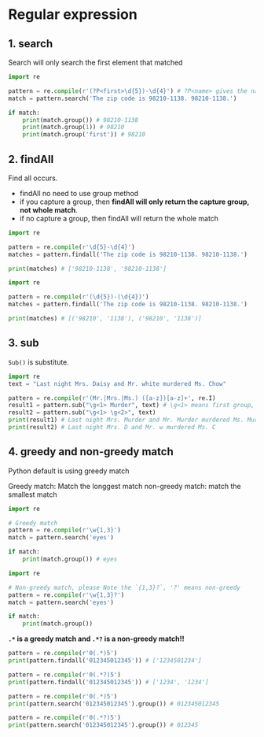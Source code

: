 # Regular expression

## 1. search

Search will only search the first element that matched

```python
import re

pattern = re.compile(r'(?P<first>\d{5})-\d{4}') # ?P<name> gives the name of capture group
match = pattern.search('The zip code is 98210-1138. 98210-1138.')

if match:
    print(match.group()) # 98210-1138
    print(match.group(1)) # 98210
    print(match.group('first')) # 98210
```

## 2. findAll

Find all occurs.

*   findAll no need to use group method
*   if you capture a group, then **findAll will only return the capture group, not whole match**.
*   if no capture a group, then findAll will return the whole match

```python
import re

pattern = re.compile(r'\d{5}-\d{4}')
matches = pattern.findall('The zip code is 98210-1138. 98210-1138.')

print(matches) # ['98210-1138', '98210-1138']

import re

pattern = re.compile(r'(\d{5})-(\d{4})')
matches = pattern.findall('The zip code is 98210-1138. 98210-1138.')

print(matches) # [('98210', '1138'), ('98210', '1138')]
```

## 3. sub

`Sub()` is substitute.

```python
import re
text = "Last night Mrs. Daisy and Mr. white murdered Ms. Chow"

pattern = re.compile(r'(Mr.|Mrs.|Ms.) ([a-z])[a-z]+', re.I)
result1 = pattern.sub("\g<1> Murder", text) # \g<1> means first group, you can also use \g<name> if group has a name
result2 = pattern.sub("\g<1> \g<2>", text)
print(result1) # Last night Mrs. Murder and Mr. Murder murdered Ms. Murder
print(result2) # Last night Mrs. D and Mr. w murdered Ms. C
```

## 4. greedy and non-greedy match

Python default is using greedy match

Greedy match: Match the longgest match
non-greedy match: match the smallest match

```python
import re

# Greedy match
pattern = re.compile(r'\w{1,3}')
match = pattern.search('eyes')

if match:
    print(match.group()) # eyes

import re

# Non-greedy match, please Note the `{1,3}?`, '?' means non-greedy
pattern = re.compile(r'\w{1,3}?')
match = pattern.search('eyes')

if match:
    print(match.group())
```

**`.*` is a greedy match and `.*?` is a non-greedy match!!**

```python
pattern = re.compile(r'0(.*)5')
print(pattern.findall('012345012345')) # ['1234501234']

pattern = re.compile(r'0(.*?)5')
print(pattern.findall('012345012345')) # ['1234', '1234']

pattern = re.compile(r'0(.*)5')
print(pattern.search('012345012345').group()) # 012345012345

pattern = re.compile(r'0(.*?)5')
print(pattern.search('012345012345').group()) # 012345
```
